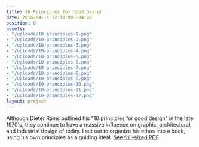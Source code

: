 ```yaml
---
title: 10 Principles for Good Design
date: 2016-04-11 12:10:00 -04:00
position: 0
assets:
- "/uploads/10-principles-1.png"
- "/uploads/10-principles-2.png"
- "/uploads/10-principles-3.png"
- "/uploads/10-principles-4.png"
- "/uploads/10-principles-5.png"
- "/uploads/10-principles-6.png"
- "/uploads/10-principles-7.png"
- "/uploads/10-principles-8.png"
- "/uploads/10-principles-9.png"
- "/uploads/10-principles-10.png"
- "/uploads/10-principles-11.png"
- "/uploads/10-principles-12.png"
layout: project
---
```


Although Dieter Rams outlined his "10 principles for good design" in the late 1970's, they continue to have a massive influence on graphic, architectural, and industrial design of today. I set out to organize his ethos into a book, using his own principles as a guiding ideal. [See full-sized PDF](/uploads/10%20Principles.pdf)
